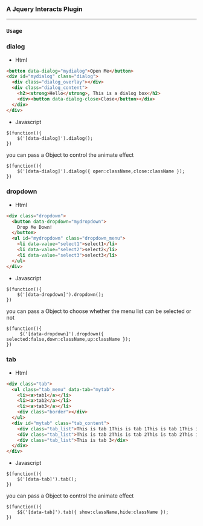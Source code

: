 ### A Jquery Interacts Plugin 

------------------------------
### `Usage`

### dialog
- Html
```html
<button data-dialog="mydialog">Open Me</button>
<div id="mydialog" class="dialog">
  <div class="dialog_overlay"></div>
  <div class="dialog_content">
    <h2><strong>Hello</strong>, This is a dialog box</h2>
    <div><button data-dialog-close>Close</button></div>
  </div>
</div>
```
- Javascript
```
$(function(){
    $('[data-dialog]').dialog();
})
```
you can pass a Object to control the animate effect
   
```
$(function(){
    $('[data-dialog]').dialog({ open:className,close:className });
})
```
### dropdown
- Html
```html
<div class="dropdown">
  <button data-dropdown="mydropdown">
    Drop Me Down!
  </button>
  <ul id="mydropdown" class="dropdown_menu">
    <li data-value="select1">select1</li>
    <li data-value="select2">select2</li>
    <li data-value="select3">select3</li>
  </ul>
</div>
```
- Javascript
```
$(function(){
    $('[data-dropdown]').dropdown();
})
```
you can pass a Object to choose whether the menu list can be selected or not
   
```
$(function(){
     $('[data-dropdown]').dropdown({ selected:false,down:className,up:className });
})
```

### tab
- Html
```html
<div class="tab">
  <ul class="tab_menu" data-tab="mytab">
    <li><a>tab1</a></li>
    <li><a>tab2</a></li>
    <li><a>tab3</a></li>
    <div class="border"></div>
  </ul>
  <div id="mytab" class="tab_content">
    <div class="tab_list">This is tab 1This is tab 1This is tab 1This is tab 1This is tab 1This is tab 1This is tab 1</div>
    <div class="tab_list">This is tab 2This is tab 2This is tab 2This is tab 2</div>
    <div class="tab_list">This is tab 3</div>
  </div>
</div>
```
- Javascript
```
$(function(){
    $('[data-tab]').tab();
})
```
you can pass a Object to control the animate effect
   
```
$(function(){
    $$('[data-tab]').tab({ show:className,hide:className });
})
```
